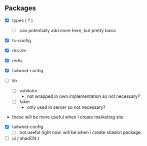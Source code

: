 ## Packages

- [x] types ( ? )
  - [ ] can potentially add more here, but pretty basic
- [x] ts-config
- [x] drizzle
- [x] redis
- [x] tailwind-config
- [ ] lib

  - [ ] validator
    - not wrapped in own implementation so not necessary?
  - [ ] faker
    - only used in server so not necessary?

- these will be more useful when I create marketing site
- [x] tailwind-config
  - [ ] not useful right now. will be when i create shadcn package.
- [ ] ui ( shadCN )
